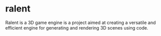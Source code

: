 # ralent
Ralent is a 3D game engine is a project aimed at creating a versatile and efficient engine for generating and rendering 3D scenes using code.
